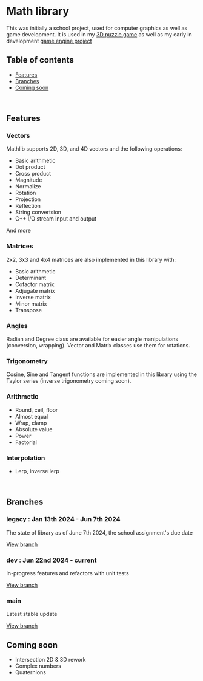 # Math library

This was initially a school project, used for computer graphics as well as game development. It is used in my [3D puzzle game](https://github.com/torrra/spectrum-retreat-clone) as well as my early in development
[game engine project](https://github.com/TheIonProject/IonEngine)


## Table of contents 

* [Features]()
* [Branches](https://github.com/torrra/mathlib/new/main?filename=README.md#branches)
* [Coming soon]()



<br>

## Features

### Vectors

Mathlib supports 2D, 3D, and 4D vectors and the following operations:

* Basic arithmetic
* Dot product
* Cross product
* Magnitude
* Normalize
* Rotation
* Projection
* Reflection
* String convertsion
* C++ I/O stream input and output

And more


### Matrices

2x2, 3x3 and 4x4 matrices are also implemented in this library with:

* Basic arithmetic
* Determinant
* Cofactor matrix
* Adjugate matrix
* Inverse matrix
* Minor matrix
* Transpose

### Angles

Radian and Degree class are available for easier angle manipulations (conversion, wrapping). Vector and Matrix classes use them for rotations.


### Trigonometry

Cosine, Sine and Tangent functions are implemented in this library using the Taylor series (inverse trigonometry coming soon).  

### Arithmetic

* Round, ceil, floor
* Almost equal
* Wrap, clamp
* Absolute value
* Power
* Factorial

### Interpolation
* Lerp, inverse lerp


<br>

## Branches

### legacy : Jan 13th 2024 - Jun 7th 2024

The state of library as of June 7th 2024, the school assignment's due date

[View branch](https://github.com/torrra/mathlib/tree/legacy)  


### dev : Jun 22nd 2024 - current

In-progress features and refactors with unit tests

[View branch](https://github.com/torrra/mathlib/tree/dev)

### main

Latest stable update

[View branch](https://github.com/torrra/mathlib/tree/main)  

## Coming soon
* Intersection 2D & 3D rework
* Complex numbers
* Quaternions
